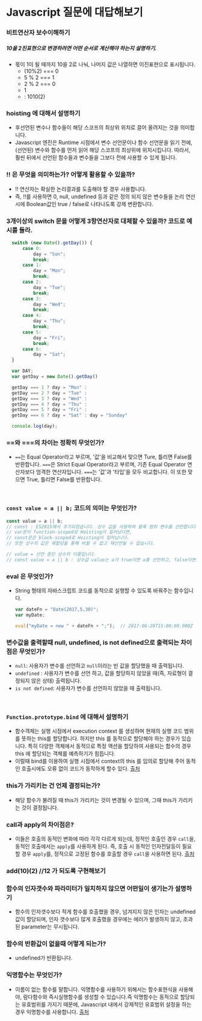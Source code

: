 #  Javascript 질문에 대답해보기



### 비트연산자 보수이해하기
#####  10을 2진표현으로 변경하려면 어떤 순서로 계산해야 하는지 설명하기.
* 몫이 1이 될 때까지  10을 2로 나눠, 나머지 값은 나열하면 이진표현으로 표시됩니다.
  * (10%2) === 0
  * 5 % 2 === 1
  * 2 % 2 === 0
  * 1
  * : 1010(2)



### hoisting 에 대해서 설명하기

* 후선언된 변수나 함수들이 해당 스코프의 최상위 위치로 끌어 올려지는 것을 의미합니다. 
* Javascript 엔진은 Runtime 시점에서 변수 선언문이나 함수 선언문을 읽기 전에, (선언된) 변수와 함수를 먼저 읽어 해당 스코프의 최상위에 위치시킵니다. 따라서, 훨씬 뒤에서 선언된 함수들과 변수들을 그보다 전에 사용할 수 있게 됩니다.





### !! 은 무엇을 의미하는가? 어떻게 활용할 수 있을까?

* !! 연산자는 확실한 논리결과를 도출해야 할 경우 사용합니다.
* 즉, !!를 사용하면 0, null, undefined 등과 같은 정의 되지 않은 변수들을 논리 연산 시에 Boolean값인 true / false로 나타나도록 강제 변환합니다.





### 3개이상의 switch 문을 어떻게 3항연산자로 대체할 수 있을까? 코드로 예시를 들라.

```javascript
  switch (new Date().getDay()) {
      case 0:
          day = "Sun";
          break;
      case 1:
          day = "Mon";
          break;
      case 2:
          day = "Tue";
          break;
      case 3:
          day = "Wed";
          break;
      case 4:
          day = "Thu";
          break;
      case 5:
          day = "Fri";
          break;
      case 6:
          day = "Sat";
  }
```

```javascript
  var DAY;
  var getDay = new Date().getDay()

  getDay === 1 ? day = "Mon" :
  getDay === 2 ? day = "Tue" :
  getDay === 3 ? day = "Wed" :
  getDay === 4 ? day = "Thu" :
  getDay === 5 ? day = "Fri" :
  getDay === 6 ? day = "Sat" : day = "Sunday"

  console.log(day);
```



### ==와 ===의 차이는 정확히 무엇인가?

* `==`는 Equal Operator라고 부르며, '값'을 비교해서 맞으면 Ture, 틀리면 False를 반환합니다. `===`은 Strict Equal Operator라고 부르며, 기존 Equal Operator 연산자보다 엄격한 연산자입니다. `===`는 '값'과 '타입'을 모두 비교합니다. 이 또한 맞으면 True,  틀리면 False를 반환합니다.

  ​

### `const value = a || b;`  코드의 의미는 무엇인가?

```javascript
const value = a || b;
// const : ES2015에서 추가되었습니다. 상수 값을 사용하여 블록 범위 변수를 선언합니다.
// var문이 function-scoped로 Hoisting이 일어났다면, 
// const문은 block-scoped로 Hoisting이 일어납니다. 
// 또한 상수의 값은 재할당을 통해 바뀔 수 없고 재선언될 수 없습니다.

// value = 선언 중인 상수의 이름입니다.
// const value = a || b : 상수값 value는 a가 true이면 a를 선언하고, false이면 b를 선언한다는 문장입니다.
```



### eval 은 무엇인가? 

  - String 형태의 자바스크립트 코드를 동적으로 실행할 수 있도록 바꿔주는 함수입니다.

    ```javascript
    var dateFn = "Date(2017,5,30)";
    var myDate;

    eval("myDate = new " + dateFn + ";");  // 2017-06-29T15:00:00.000Z
    ```




### 변수값을 출력할때 null, undefined, is not defined으로 출력되는 차이점은 무엇인가? 

  - `null`:  사용자가 변수를 선언하고 `null`이라는 빈 값을 할당했을 때 출력됩니다.
  - `undefined` : 사용자가 변수를 선언 하고, 값을 할당하지 않았을 때(즉, 자료형이 결정되지 않은 상태) 출력됩니다. 
  - `is not defined`: 사용자가 변수를 선언하지 않았을 때 출력됩니다. 

  ​

### `Function.prototype.bind` 에 대해서 설명하기

* 함수객체는 실행 시점에서 execution context 를 생성하며 현재의 실행 코드 범위를 뜻하는 this를 할당합니다. 하지만 this 를 동적으로 할당해야 하는 경우가 있습니다. 특히 다양한 객체에서 동적으로 특정 액션을 할당하여 사용되는 함수의 경우 this 에 할당되는 객체를 예측하기가 힘듭니다. 
* 이럴때 bind를 이용하여 실행 시점에서  context의  this 를 임의로  할당해 주어 동적인 호출시에도 오류 없이 코드가 동작하게 할수 있다.  [출처](http://insanehong.kr/post/front-end-developer-interview-javascript/)



### this가 가리키는 건 언제 결정되는가?

* 해당 함수가 불려질 때 this가 가리키는 것이 변경될 수 있으며, 그때 this가 가리키는 것이 결정됩니다.



### call과 apply의 차이점은?

* 이들은 호출의 동적인 변화에 따라 각각 다르게 되는데, 정적인 호출인 경우 `call`을, 동적인 호출에서는 `apply`를 사용하게 된다. 즉, 호출 시 동적인 인자전달등이 필요할 경우 `apply`를, 정적으로 고정된 함수를 호출할 경우 `call`을 사용하면 된다. [출처](http://insanehong.kr/post/front-end-developer-interview-javascript/)


### add(10)(2) //12 가 되도록 구현해보기 



### 함수의 인자갯수와 파라미터가 일치하지 않으면 어떤일이 생기는가 설명하기

* 함수의 인자갯수보다 적게 함수를 호출했을 경우, 넘겨지지 않은 인자는 undefined 값이 할당되며, 인자 갯수보다 많게 호출했을 경우에는 에러가 발생하지 않고, 초과된 parameter는 무시됩니다.

### 함수의 반환값이 없을때 어떻게 되는가?
  - undefined가 반환됩니다.


### 익명함수는 무엇인가? 

* 이름이 없는 함수를 말합니다. 익명함수를 사용하기 위해서는 함수표현식을 사용해야, 람다함수와 즉시실행함수를 생성할 수 있습니다.즉 익명함수는 동적으로 할당되는 유효범위를 가지기 때문에, Javascript 내에서 강제적인  유효범위 설정을 하는 경우 익명함수를 사용합니다. [출처](http://insanehong.kr/post/front-end-developer-interview-javascript/)
